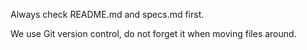 
Always check README.md and specs.md first.

We use Git version control, do not forget it when moving files around.

